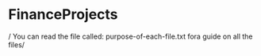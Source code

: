 # FinanceProjects

/ You can read the file called: purpose-of-each-file.txt fora guide on all the files/ 
